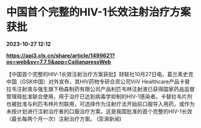# 中国首个完整的HIV-1长效注射治疗方案获批

**2023-10-27 12:12**

**https://api3.cls.cn/share/article/1499621?os=web&sv=7.7.5&app=CailianpressWeb**

【中国首个完整的HIV-1长效注射治疗方案获批】财联社10月27日电，葛兰素史克中国（GSK中国）对外宣布，其HIV药物专研合资公司ViiV Healthcare产品卡替拉韦注射液与强生旗下杨森制药有限公司产品利匹韦林注射液已获得国家药品监督管理局批准联合使用，用于治疗已达到病毒学抑制的HIV-1感染者。卡替拉韦片剂也被批准与利匹韦林片剂联用，可选择作为注射疗法开始前口服导入用药，或作为未按计划进行注射治疗者的口服治疗方案。这是我国批准的首个完整的HIV-1长效（最长每两个月一次）注射治疗方案。 (澎湃新闻)